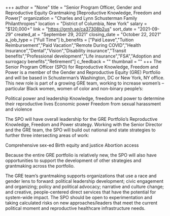+++
author = "None"
title = "Senior Program Officer, Gender and Reproductive Equity Grantmaking [Reproductive Knowledge, Freedom and Power]"
organization = "Charles and Lynn Schusterman Family Philanthropies"
location = "District of Columbia, New York"
salary = "$120,000+"
link = "https://grnh.se/ca37308b2us"
sort_date = "2021-09-29"
created_at = "September 29, 2021"
closing_date = "October 22, 2021"
a_job_type = ["Full Time"]
b_benefits = ["Paid Leave","Tuition Reimbursement","Paid Vacation","Remote During COVID","Health Insurance","Dental","Vision","Disability insurance","Transit benefits","Professional development","Life insurance","FSA","Adoption and surrogacy benefits","Retirement"]
c_feedback = ""
thumbnail = ""
+++
The Senior Program Officer (SPO) for Reproductive Knowledge, Freedom and Power is a member of the Gender and Reproductive Equity (GRE) Portfolio and will be based in Schusterman’s Washington, DC or New York, NY office. This new role is part of a growing GRE team, working to increase women’s – particular Black women, women of color and non-binary people’s:

Political power and leadership
Knowledge, freedom and power to determine their reproductive lives
Economic power
Freedom from sexual harassment and violence

The SPO will have overall leadership for the GRE Portfolio’s Reproductive Knowledge, Freedom and Power strategy. Working with the Senior Director and the GRE team, the SPO will build out national and state strategies to further three intersecting areas of work:

Comprehensive sex-ed
Birth equity and justice
Abortion access

Because the entire GRE portfolio is relatively new, the SPO will also have opportunities to support the development of other strategies and grantmaking across the portfolio.

The GRE team’s grantmaking supports organizations that use a race and gender lens to forward: political leadership development; civic engagement and organizing; policy and political advocacy; narrative and culture change; and creative, people-centered direct services that have the potential for system-wide impact. The SPO should be open to experimentation and taking calculated risks on new approaches/leaders that meet the current political moment and reproductive healthcare infrastructure needs.